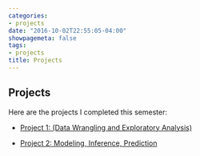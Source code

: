 ```yaml
---
categories:
- projects
date: "2016-10-02T22:55:05-04:00"
showpagemeta: false
tags:
- projects
title: Projects
---
```

## Projects

Here are the projects I completed this semester:

- [Project 1: (Data Wrangling and Exploratory Analysis)](/Project1_SDS348/)

- [Project 2: Modeling, Inference, Prediction](/Project2/)